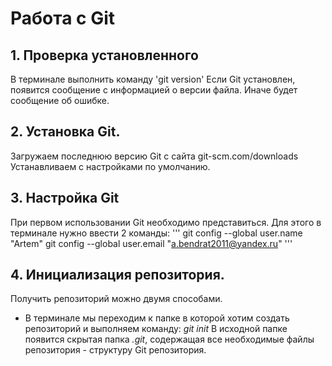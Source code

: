 # Работа с Git

## 1. Проверка установленного
В терминале выполнить команду 'git version'
Если Git установлен, появится сообщение с информацией о версии файла. Иначе будет сообщение об ошибке.

## 2. Установка Git.

Загружаем последнюю версию Git с сайта git-scm.com/downloads
Устанавливаем с настройками по умолчанию.
## 3. Настройка Git
При первом использовании Git необходимо представиться. Для этого в терминале нужно ввести 2 команды:
'''
git config --global user.name "Artem"
git config --global user.email "a.bendrat2011@yandex.ru"
'''
## 4. Инициализация репозитория.
Получить репозиторий можно двумя способами.
* В терминале мы переходим к папке в которой хотим создать репозиторий и выполняем команду:  *git init*
В исходной папке появится скрытая папка *.git*, содержащая все необходимые файлы репозитория - структуру Git репозитория.
